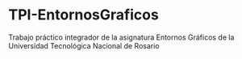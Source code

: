 # TPI-EntornosGraficos
Trabajo práctico integrador de la asignatura Entornos Gráficos de la Universidad Tecnológica Nacional de Rosario
